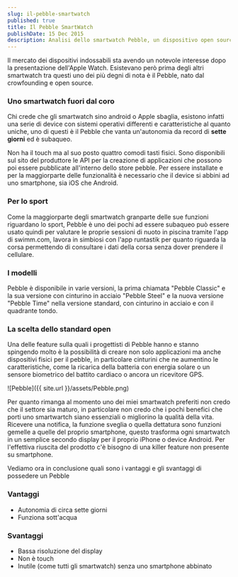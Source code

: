 ```yaml
---
slug: il-pebble-smartwatch
published: true
title: Il Pebble SmartWatch
publishDate: 15 Dec 2015
description: Analisi dello smartwatch Pebble, un dispositivo open source con caratteristiche uniche
---
```


Il mercato dei dispositivi indossabili sta avendo un notevole interesse dopo la presentazione dell'Apple Watch. Esistevano però prima degli altri smartwatch tra questi uno dei più degni di nota è il Pebble, nato dal crowfounding e open source.

### Uno smartwatch fuori dal coro

Chi crede che gli smartwatch sino android o Apple sbaglia, esistono infatti una serie di device con sistemi operativi differenti e caratteristiche al quanto uniche, uno di questi è il Pebble che vanta un'autonomia da record di **sette giorni** ed è subaqueo.

Non ha il touch ma al suo posto quattro comodi tasti fisici. Sono disponibili sul sito del produttore le API per la creazione di applicazioni che possono poi essere pubblicate all'interno dello store pebble. Per essere installate e per la maggiorparte delle funzionalità è necessario che il device si abbini ad uno smartphone, sia iOS che Android.

### Per lo sport

Come la maggiorparte degli smartwatch granparte delle sue funzioni riguardano lo sport, Pebble è uno dei pochi ad essere subaqueo può essere usato quindi per valutare le proprie sessioni di nuoto in piscina tramite l'app di swimm.com, lavora in simbiosi con l'app runtastik per quanto riguarda la corsa permettendo di consultare i dati della corsa senza dover prendere il cellulare.

### I modelli

Pebble è disponibile in varie versioni, la prima chiamata "Pebble Classic" e la sua versione con cinturino in acciaio "Pebble Steel" e la nuova versione "Pebble Time" nella versione standard, con cinturino in acciaio e con il quadrante tondo.

### La scelta dello standard open

Una delle feature sulla quali i progettisti di Pebble hanno e stanno spingendo molto è la possibilità di creare non solo applicazioni ma anche dispositivi fisici per il pebble, in particolare cinturini che ne aumentino le caratteristiche, come la ricarica della batteria con energia solare o un sensore biometrico del battito cardiaco o ancora un ricevitore GPS.

![Pebble]({{ site.url }}/assets/Pebble.png)

Per quanto rimanga al momento uno dei miei smartwatch preferiti non credo che il settore sia maturo, in particolare non credo che i pochi benefici che porti uno smartwartch siano essenziali o migliorino la qualità della vita. Ricevere una notifica, la funzione sveglia o quella dettatura sono funzioni gemelle a quelle del proprio smartphone, questo trasforma ogni smartwatch in un semplice secondo display per il proprio iPhone o device Android. Per l'effettiva riuscita del prodotto c'è bisogno di una killer feature non presente su smartphone.

Vediamo ora in conclusione quali sono i vantaggi e gli svantaggi di possedere un Pebble

### Vantaggi
- Autonomia di circa sette giorni
- Funziona sott'acqua

### Svantaggi
- Bassa risoluzione del display
- Non è touch
- Inutile (come tutti gli smartwatch) senza uno smartphone abbinato
